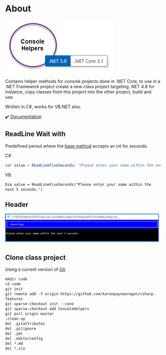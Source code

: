 ﻿# About 

![img](assets/consoleHelpers.png)

Contains helper methods for console projects done in .NET Core, to use in a .NET Framework project create a new class project targeting .NET 4.8 for instance, copy classes from this project into the other project, build and use.

Written in C#, works for VB.NET also.

:heavy_check_mark: [Documentation](https://github.com/karenpayneoregon/csharp-features/blob/master/ConsoleHelpers/ConsoleHelpers.md)

## ReadLine Wait with 

Predefined period where the [base method](https://github.com/karenpayneoregon/csharp-features/blob/master/ConsoleHelpers/ConsoleKeysHelper.cs#L58) accepts an int for seconds.

C# 

```csharp
var value = ReadLineFiveSeconds( "Please enter your name within the next 5 seconds.");
```

VB

```
Dim value = ReadLineFiveSeconds("Please enter your name within the next 5 seconds.")
```

## Header

![img](assets/figure1.png)

## Clone class project

Using a current version of [Git](https://www.atlassian.com/git/tutorials/install-git).

```
mkdir code
cd code
git init
git remote add -f origin https://github.com/karenpayneoregon/csharp-features
git sparse-checkout init --cone
git sparse-checkout add ConsoleHelpers
git pull origin master
:clean-up
del .gitattributes
del .gitignore
del .yml
del .editorconfig
del *.md
del *.sln
```